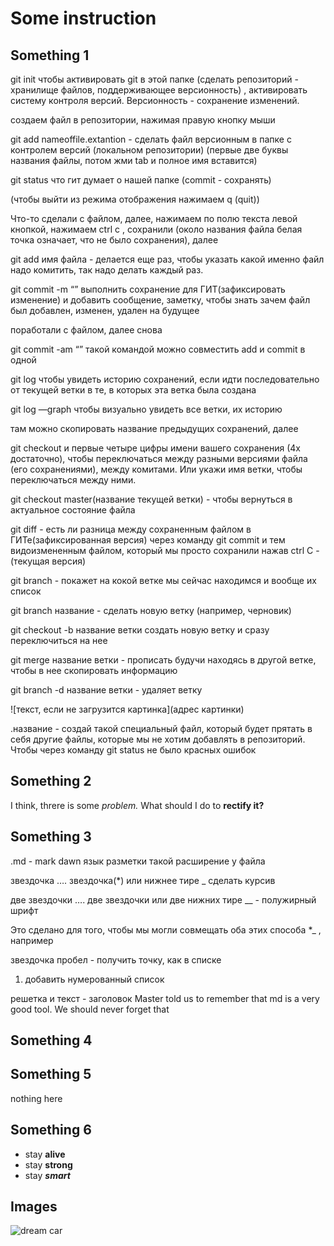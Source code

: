 # Some instruction

## Something 1
git init          чтобы активировать git в этой папке (сделать репозиторий - хранилище файлов, поддерживающее версионность) , активировать систему контроля версий. Версионность - сохранение изменений.

создаем файл в репозитории, нажимая правую кнопку мыши

git add nameoffile.extantion - сделать файл версионным в папке с контролем версий (локальном репозитории) (первые две буквы названия файлы, потом жми tab и полное имя вставится)

git status          что гит думает о нашей папке (commit - сохранять)

(чтобы выйти из режима отображения нажимаем q (quit))

Что-то сделали с файлом, далее, нажимаем по полю текста левой кнопкой, нажимаем ctrl c , сохранили (около названия файла белая точка означает, что не было сохранения), далее

git add имя файла - делается еще раз, чтобы указать какой именно файл надо комитить, так надо делать каждый раз.

git commit -m “” выполнить сохранение для ГИТ(зафиксировать изменение) и добавить сообщение, заметку, чтобы знать зачем файл был добавлен, изменен, удален на будущее

поработали с файлом, далее снова

git commit -am “” такой командой можно совместить add и commit в одной

git log чтобы увидеть историю сохранений, если идти последовательно от текущей ветки в те, в которых эта ветка была создана 

git log —graph чтобы визуально увидеть все ветки, их историю

там можно скопировать название предыдущих сохранений, далее

git checkout и первые четыре цифры имени вашего сохранения (4х достаточно), чтобы переключаться между разными версиями файла (его сохранениями), между комитами. Или укажи имя ветки, чтобы переключаться между ними.

git checkout master(название текущей ветки) - чтобы вернуться в актуальное состояние файла

git diff - есть ли разница между сохраненным файлом в ГИТе(зафиксированная версия) через команду git commit и тем видоизмененным файлом, который мы просто сохранили нажав ctrl C - (текущая версия)

git branch - покажет на кокой ветке мы сейчас находимся и вообще их список

git branch название - cделать новую ветку (например, черновик)

git checkout -b название ветки создать новую ветку и сразу переключиться на нее

git merge название ветки - прописать будучи находясь в другой ветке, чтобы в нее скопировать информацию 

git branch -d название ветки - удаляет ветку

![текст, если не загрузится картинка](адрес картинки)

.название - создай такой специальный файл, который будет прятать в себя другие файлы, которые мы не хотим добавлять в репозиторий. Чтобы через команду git status не было красных ошибок
## Something 2
I think, threre is some *problem.* What should I do to **rectify it?** 


## Something 3
.md - mark dawn язык разметки такой расширение у файла

звездочка …. звездочка(*) или нижнее тире _ сделать курсив

две звездочки …. две звездочки или две нижних тире __ - полужирный шрифт

Это сделано для того, чтобы мы могли совмещать оба этих способа *_ , например

звездочка пробел - получить точку, как в списке

1. добавить нумерованный список

решетка и текст - заголовок
Master told us to remember that md is a very good tool. We should never forget that
## Something 4

## Something 5
nothing here
## Something 6
* stay __alive__
* stay __strong__
* stay __*smart*__

## Images 
![dream car](car.jpg)
